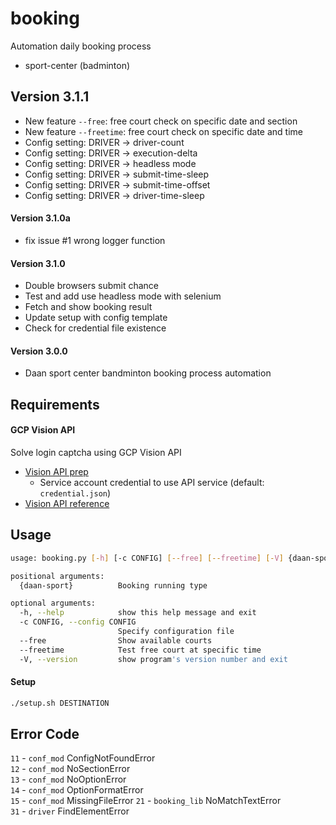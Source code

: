 # booking
Automation daily booking process
- sport-center (badminton)

## Version 3.1.1
- New feature `--free`: free court check on specific date and section
- New feature `--freetime`: free court check on specific date and time
- Config setting: DRIVER -> driver-count
- Config setting: DRIVER -> execution-delta
- Config setting: DRIVER -> headless mode
- Config setting: DRIVER -> submit-time-sleep
- Config setting: DRIVER -> submit-time-offset
- Config setting: DRIVER -> driver-time-sleep

#### Version 3.1.0a
- fix issue #1 wrong logger function

#### Version 3.1.0
- Double browsers submit chance
- Test and add use headless mode with selenium
- Fetch and show booking result
- Update setup with config template 
- Check for credential file existence 

#### Version 3.0.0
- Daan sport center bandminton booking process automation

## Requirements
#### GCP Vision API 
Solve login captcha using GCP Vision API
- [Vision API prep](https://cloud.google.com/vision/docs/before-you-begin)
    - Service account credential to use API service (default: `credential.json`)
- [Vision API reference](https://cloud.google.com/vision/docs/ocr#vision_text_detection-python)


## Usage
```bash
usage: booking.py [-h] [-c CONFIG] [--free] [--freetime] [-V] {daan-sport}

positional arguments:
  {daan-sport}          Booking running type

optional arguments:
  -h, --help            show this help message and exit
  -c CONFIG, --config CONFIG
                        Specify configuration file
  --free                Show available courts
  --freetime            Test free court at specific time
  -V, --version         show program's version number and exit
```

#### Setup
```bash
./setup.sh DESTINATION
```

## Error Code
`11` - `conf_mod` ConfigNotFoundError  
`12` - `conf_mod` NoSectionError  
`13` - `conf_mod` NoOptionError  
`14` - `conf_mod` OptionFormatError  
`15` - `conf_mod` MissingFileError
`21` - `booking_lib` NoMatchTextError  
`31` - `driver` FindElementError  

